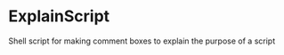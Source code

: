 ExplainScript
=============

Shell script for making comment boxes to explain the purpose of a script